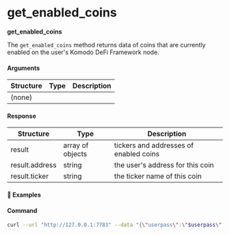 # get_enabled_coins

**get_enabled_coins**

The `get_enabled_coins` method returns data of coins that are currently enabled on the user's Komodo DeFi Framework node.

#### Arguments

| Structure | Type | Description |
| --------- | ---- | ----------- |
| (none)    |      |             |

#### Response

| Structure      | Type             | Description                            |
| -------------- | ---------------- | -------------------------------------- |
| result         | array of objects | tickers and addresses of enabled coins |
| result.address | string           | the user's address for this coin       |
| result.ticker  | string           | the ticker name of this coin           |

#### :pushpin: Examples

#### Command

```bash
curl --url "http://127.0.0.1:7783" --data "{\"userpass\":\"$userpass\",\"method\":\"get_enabled_coins\"}"
```

<div style="margin-top: 0.5rem;">

<collapse-text hidden title="Response">

#### Response

```json
{
  "result": [
    {
      "address": "1WxswvLF2HdaDr4k77e92VjaXuPQA8Uji",
      "ticker": "BTC"
    },
    {
      "address": "R9o9xTocqr6CeEDGDH6mEYpwLoMz6jNjMW",
      "ticker": "PIZZA"
    },
    {
      "address": "R9o9xTocqr6CeEDGDH6mEYpwLoMz6jNjMW",
      "ticker": "BEER"
    },
    {
      "address": "0xbAB36286672fbdc7B250804bf6D14Be0dF69fa29",
      "ticker": "ETH"
    },
    {
      "address": "R9o9xTocqr6CeEDGDH6mEYpwLoMz6jNjMW",
      "ticker": "ETOMIC"
    },
    {
      "address": "0xbAB36286672fbdc7B250804bf6D14Be0dF69fa29",
      "ticker": "DEC8"
    },
    {
      "address": "0xbAB36286672fbdc7B250804bf6D14Be0dF69fa29",
      "ticker": "BAT"
    }
  ]
}
```

</collapse-text>

</div>

